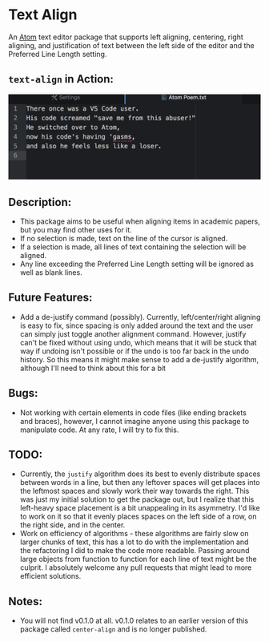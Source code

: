 # Text Align
An [Atom](https://atom.io) text editor package that supports left aligning,
centering, right aligning, and justification of text between the left side of
the editor and the Preferred Line Length setting.

## `text-align` in Action:
![Action](./misc/text-align.gif)

## Description:

* This package aims to be useful when aligning items in academic papers, but you
may find other uses for it.
* If no selection is made, text on the line of the cursor is aligned.  
* If a selection is made, all lines of text containing the selection
will be aligned.
* Any line exceeding the Preferred Line Length setting will be ignored as well
as blank lines.

## Future Features:

* Add a de-justify command (possibly).  Currently, left/center/right aligning
is easy to fix, since spacing is only added around the text and the user can
simply just toggle another alignment command.  However, justify can't be fixed
without using undo, which means that it will be stuck that way if undoing isn't
possible or if the undo is too far back in the undo history.  So this means it
might make sense to add a de-justify algorithm, although I'll need to think
about this for a bit

## Bugs:

* Not working with certain elements in code files (like ending brackets and
braces), however, I cannot imagine anyone using this package to manipulate code.  At
any rate, I will try to fix this.

## TODO:

* Currently, the `justify` algorithm does its best to evenly distribute spaces
between words in a line, but then any leftover spaces will get places into the
leftmost spaces and slowly work their way towards the right.  This was just my
initial solution to get the package out, but I realize that this left-heavy
space placement is a bit unappealing in its asymmetry.  I'd like to work on it
so that it evenly places spaces on the left side of a row, on the right side,
and in the center.
* Work on efficiency of algorithms - these algorithms are fairly slow on larger
chunks of text, this has a lot to do with the implementation and the refactoring
I did to make the code more readable.  Passing around large objects from
function to function for each line of text might be the culprit.  I absolutely
welcome any pull requests that might lead to more efficient solutions.

## Notes:

* You will not find v0.1.0 at all.  v0.1.0 relates to an earlier version of this
package called `center-align` and is no longer published.
